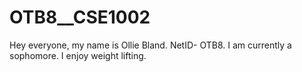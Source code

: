 # OTB8__CSE1002
Hey everyone, my name is Ollie Bland. NetID- OTB8. I am currently a sophomore. I enjoy weight lifting.
